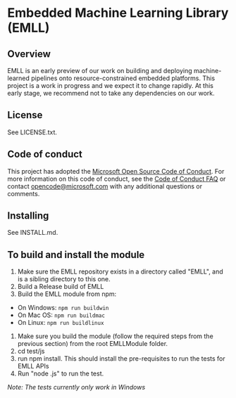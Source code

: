 # Embedded Machine Learning Library (EMLL)

## Overview

EMLL is an early preview of our work on building and deploying machine-learned pipelines onto resource-constrained embedded platforms. 
This project is a work in progress and we expect it to change rapidly. At this early stage, we recommend not to take any dependencies on our work.    

## License

See LICENSE.txt.

## Code of conduct

This project has adopted the [Microsoft Open Source Code of Conduct](https://opensource.microsoft.com/codeofconduct/). For more information on this code of conduct, see the [Code of Conduct FAQ](https://opensource.microsoft.com/codeofconduct/faq/) or contact [opencode@microsoft.com](mailto:opencode@microsoft.com) with any additional questions or comments.

## Installing

See INSTALL.md.


To build and install the module
-------------------------------

1. Make sure the EMLL repository exists in a directory called "EMLL", and is a sibling directory to this one.
2. Build a Release build of EMLL
3. Build the EMLL module from npm:
  * On Windows: `npm run buildwin`
  * On Mac OS: `npm run buildmac`
  * On Linux: `npm run buildlinux`

1. Make sure you build the module (follow the required steps from the previous section) from the root EMLLModule folder.
2. cd test/js
3. run npm install. This should install the pre-requisites to run the tests for EMLL APIs
4. Run "node <filename>.js" to run the test.

_Note: The tests currently only work in Windows_
